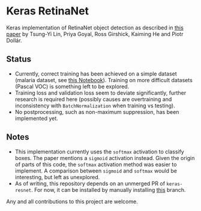 # Keras RetinaNet
Keras implementation of RetinaNet object detection as described in [this paper](https://arxiv.org/abs/1708.02002) by Tsung-Yi Lin, Priya Goyal, Ross Girshick, Kaiming He and Piotr Dollár.

## Status
* Currently, correct training has been achieved on a simple dataset (malaria dataset, see [this Notebook](https://gist.github.com/hgaiser/c4b29189972c1aa45e99ab9275912910)). Training on more difficult datasets (Pascal VOC) is something left to be explored.
* Training loss and validation loss seem to deviate significantly, further research is required here (possibly causes are overtraining and inconsistency with `BatchNormalization` when training vs testing).
* No postprocessing, such as non-maximum suppression, has been implemented yet.

## Notes
* This implementation currently uses the `softmax` activation to classify boxes. The paper mentions a `sigmoid` activation instead. Given the origin of parts of this code, the `softmax` activation method was easier to implement. A comparison between `sigmoid` and `softmax` would be interesting, but left as unexplored.
* As of writing, this repository depends on an unmerged PR of `keras-resnet`. For now, it can be installed by manually installing [this](https://github.com/delftrobotics-forks/keras-resnet/tree/expose-intermediate) branch.

Any and all contributions to this project are welcome.